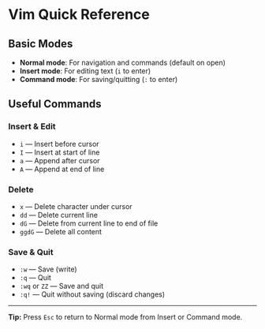 # Vim Quick Reference

## Basic Modes

- **Normal mode**: For navigation and commands (default on open)
- **Insert mode**: For editing text (`i` to enter)
- **Command mode**: For saving/quitting (`:` to enter)

## Useful Commands

### Insert & Edit

- `i` — Insert before cursor
- `I` — Insert at start of line
- `a` — Append after cursor
- `A` — Append at end of line

### Delete

- `x` — Delete character under cursor
- `dd` — Delete current line
- `dG` — Delete from current line to end of file
- `ggdG` — Delete all content

### Save & Quit

- `:w` — Save (write)
- `:q` — Quit
- `:wq` or `ZZ` — Save and quit
- `:q!` — Quit without saving (discard changes)

---

**Tip:** Press `Esc` to return to Normal mode from Insert or Command mode.
